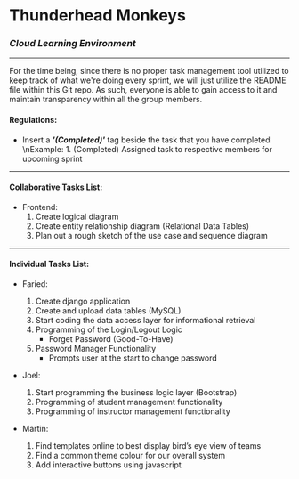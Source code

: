 # Thunderhead Monkeys
### _**Cloud Learning Environment**_

--------------------------------------------------------------------------------

For the time being, since there is no proper task management tool utilized to keep track of what we're doing every sprint, we will just utilize the README file within this Git repo. As such, everyone is able to gain access to it and maintain transparency within all the group members.

#### **Regulations:**
* Insert a _**'(Completed)'**_ tag beside the task that you have completed
    \nExample: 1. (Completed) Assigned task to respective members for upcoming sprint

--------------------------------------------------------------------------------

#### **Collaborative Tasks List:**
* Frontend:
    1. Create logical diagram
    2. Create entity relationship diagram (Relational Data Tables)
    3. Plan out a rough sketch of the use case and sequence diagram

--------------------------------------------------------------------------------

#### **Individual Tasks List:**
* Faried:
    1. Create django application
    2. Create and upload data tables (MySQL)
    3. Start coding the data access layer for informational retrieval
    4. Programming of the Login/Logout Logic
        * Forget Password (Good-To-Have)
    5. Password Manager Functionality
        * Prompts user at the start to change password

* Joel:
    1. Start programming the business logic layer (Bootstrap)
    2. Programming of student management functionality
    3. Programming of instructor management functionality

* Martin:
    1. Find templates online to best display bird’s eye view of teams
    2. Find a common theme colour for our overall system
    3. Add interactive buttons using javascript
